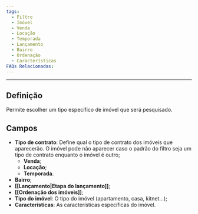 ```yaml
---
tags:
  - Filtro
  - Imóvel
  - Venda
  - Locação
  - Temporada
  - Lançamento
  - Bairro
  - Ordenação
  - Características
FAQs Relacionadas:
---
```

---
## Definição

Permite escolher um tipo específico de imóvel que será pesquisado.

## Campos

- **Tipo de contrato**: Define qual o tipo de contrato dos imóveis que aparecerão. O imóvel pode não aparecer caso o padrão do filtro seja um tipo de contrato enquanto o imóvel é outro;
	- **Venda**;
	- **Locação**;
	- **Temporada**.
- **Bairro**;
- **[[Lançamento|Etapa do lançamento]]**;
- **[[Ordenação dos imóveis]]**;
- **Tipo do imóvel**: O tipo do imóvel (apartamento, casa, kitnet...);
- **Características**: As características específicas do imóvel.